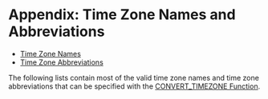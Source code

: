 # Appendix: Time Zone Names and Abbreviations<a name="appendix-timezone-names"></a>


+ [Time Zone Names](time-zone-names.md)
+ [Time Zone Abbreviations](time-zone-abbrevs.md)

The following lists contain most of the valid time zone names and time zone abbreviations that can be specified with the [CONVERT\_TIMEZONE Function](CONVERT_TIMEZONE.md)\.
